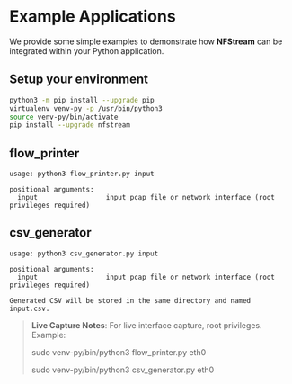 # Example Applications

We provide some simple examples to demonstrate how **NFStream** can be integrated within your Python application.

## Setup your environment

``` bash
python3 -m pip install --upgrade pip
virtualenv venv-py -p /usr/bin/python3
source venv-py/bin/activate
pip install --upgrade nfstream
```

## flow_printer

```
usage: python3 flow_printer.py input

positional arguments:
  input                 input pcap file or network interface (root privileges required)
```

## csv_generator

```
usage: python3 csv_generator.py input

positional arguments:
  input                 input pcap file or network interface (root privileges required)

Generated CSV will be stored in the same directory and named input.csv.
```

> **Live Capture Notes**: For live interface capture, root privileges.
> Example:
> 
> sudo venv-py/bin/python3 flow_printer.py eth0
>
> sudo venv-py/bin/python3 csv_generator.py eth0

[csv_generator]: https://github.com/nfstream/nfstream/blob/master/examples/csv_generator.py